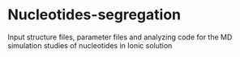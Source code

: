 # Nucleotides-segregation
Input structure files, parameter files and analyzing code for the MD simulation studies of nucleotides in Ionic solution
